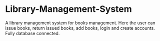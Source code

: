 # Library-Management-System
A library management system for books management. Here the user can issue books, return issued books, add books, login and create accounts. Fully database connected.
